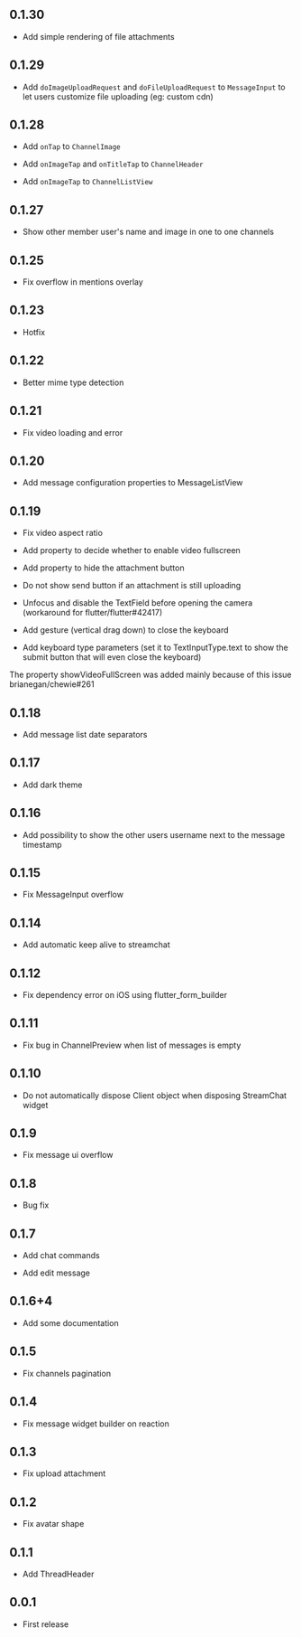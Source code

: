 ## 0.1.30

- Add simple rendering of file attachments

## 0.1.29

- Add `doImageUploadRequest` and `doFileUploadRequest` to `MessageInput` to let users customize file uploading (eg: custom cdn)

## 0.1.28

- Add `onTap` to `ChannelImage`

- Add `onImageTap` and `onTitleTap` to `ChannelHeader`

- Add `onImageTap` to `ChannelListView`

## 0.1.27

- Show other member user's name and image in one to one channels

## 0.1.25

- Fix overflow in mentions overlay

## 0.1.23

- Hotfix

## 0.1.22

- Better mime type detection

## 0.1.21

- Fix video loading and error

## 0.1.20

- Add message configuration properties to MessageListView

## 0.1.19

- Fix video aspect ratio

- Add property to decide whether to enable video fullscreen

- Add property to hide the attachment button

- Do not show send button if an attachment is still uploading

- Unfocus and disable the TextField before opening the camera (workaround for flutter/flutter#42417)

- Add gesture (vertical drag down) to close the keyboard

- Add keyboard type parameters (set it to TextInputType.text to show the submit button that will even close the keyboard)

The property showVideoFullScreen was added mainly because of this issue brianegan/chewie#261

## 0.1.18

- Add message list date separators

## 0.1.17

- Add dark theme

## 0.1.16

- Add possibility to show the other users username next to the message timestamp

## 0.1.15

- Fix MessageInput overflow

## 0.1.14

- Add automatic keep alive to streamchat

## 0.1.12

- Fix dependency error on iOS using flutter_form_builder

## 0.1.11

- Fix bug in ChannelPreview when list of messages is empty

## 0.1.10

- Do not automatically dispose Client object when disposing StreamChat widget

## 0.1.9

- Fix message ui overflow

## 0.1.8

- Bug fix

## 0.1.7

- Add chat commands

- Add edit message

## 0.1.6+4

- Add some documentation

## 0.1.5

- Fix channels pagination

## 0.1.4

- Fix message widget builder on reaction

## 0.1.3

- Fix upload attachment

## 0.1.2

- Fix avatar shape

## 0.1.1

- Add ThreadHeader

## 0.0.1

- First release